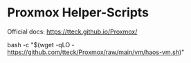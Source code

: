# Proxmox Helper-Scripts

Official docs: https://tteck.github.io/Proxmox/


bash -c "$(wget -qLO - https://github.com/tteck/Proxmox/raw/main/vm/haos-vm.sh)"